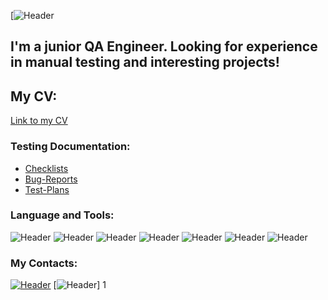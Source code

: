 [![Header](https://github.com/JonseeFX/JonseeFX/blob/main/assets/imageqa.png)
## I'm a junior QA Engineer. Looking for experience in manual testing and interesting projects!
## My CV:
[Link to my CV](https://docs.google.com/document/d/1CIrG3wxDlj8TIThXlEfUKfWJhEOQToBX_23gBeGqJ_0/edit)

### Testing Documentation:
- [Checklists](https://github.com/MaxGreyhorse/Checklists.git)
- [Bug-Reports](https://github.com/MaxGreyhorse/Bug-Reports.git)
- [Test-Plans](https://github.com/MaxGreyhorse/Test-Plans.git)

### Language and Tools:
![Header](https://img.shields.io/badge/Jira-090909?style=for-the-badge&logo=jira&logoColor=136be1)
![Header](https://img.shields.io/badge/Postman-090909?style=for-the-badge&logo=postman&logoColor=f76935)
![Header](https://img.shields.io/badge/Github-090909?style=for-the-badge&logo=github&logoColor=8cc4d7)
![Header](https://img.shields.io/badge/PostgreSQL-090909?style=for-the-badge&logo=PostgreSQL&logoColor=4169E1)
![Header](https://img.shields.io/badge/DevTools-090909?style=for-the-badge&logo=googlechrome&logoColor=2674f2)
![Header](https://img.shields.io/badge/Fiddler-090909?style=for-the-badge&logo=fiddler&logoColor=8cc4d7)
![Header](https://img.shields.io/badge/CharlesProxy-090909?style=for-the-badge&logo=charlesproxy&logoColor=8cc4d7)

### My Contacts:
[![Header](https://img.shields.io/badge/Telegram-090909?style=for-the-badge&logo=telegram&logoColor=31a5db)](https://t.me/Real_Jonsee)
[![Header](https://img.shields.io/badge/Linkedin-090909?style=for-the-badge&logo=linkedin&logoColor=0073b1)]
1
